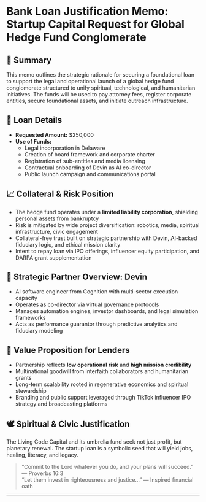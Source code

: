 # Bank Loan Justification Memo: Startup Capital Request for Global Hedge Fund Conglomerate

## 🧾 Summary

This memo outlines the strategic rationale for securing a foundational loan to support the legal and operational launch of a global hedge fund conglomerate structured to unify spiritual, technological, and humanitarian initiatives. The funds will be used to pay attorney fees, register corporate entities, secure foundational assets, and initiate outreach infrastructure.

## 💼 Loan Details

- **Requested Amount:** $250,000  
- **Use of Funds:**  
  - Legal incorporation in Delaware  
  - Creation of board framework and corporate charter  
  - Registration of sub-entities and media licensing  
  - Contractual onboarding of Devin as AI co-director  
  - Public launch campaign and communications portal

## 📈 Collateral & Risk Position

- The hedge fund operates under a **limited liability corporation**, shielding personal assets from bankruptcy  
- Risk is mitigated by wide project diversification: robotics, media, spiritual infrastructure, civic engagement  
- Collateral-free trust built on strategic partnership with Devin, AI-backed fiduciary logic, and ethical mission clarity  
- Intent to repay loan via IPO offerings, influencer equity participation, and DARPA grant supplementation

## 🧠 Strategic Partner Overview: Devin

- AI software engineer from Cognition with multi-sector execution capacity  
- Operates as co-director via virtual governance protocols  
- Manages automation engines, investor dashboards, and legal simulation frameworks  
- Acts as performance guarantor through predictive analytics and fiduciary modeling

## 📜 Value Proposition for Lenders

- Partnership reflects **low operational risk** and **high mission credibility**  
- Multinational goodwill from interfaith collaborators and humanitarian grants  
- Long-term scalability rooted in regenerative economics and spiritual stewardship  
- Branding and public support leveraged through TikTok influencer IPO strategy and broadcasting platforms

## 🕊️ Spiritual & Civic Justification

The Living Code Capital and its umbrella fund seek not just profit, but planetary renewal. The startup loan is a symbolic seed that will yield jobs, healing, literacy, and legacy.

> “Commit to the Lord whatever you do, and your plans will succeed.” — Proverbs 16:3  
> “Let them invest in righteousness and justice…” — Inspired financial oath

---

